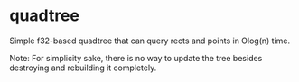# quadtree

Simple f32-based quadtree that can query rects and points
in Olog(n) time.

Note: For simplicity sake, there is no way to update the tree
besides destroying and rebuilding it completely.
